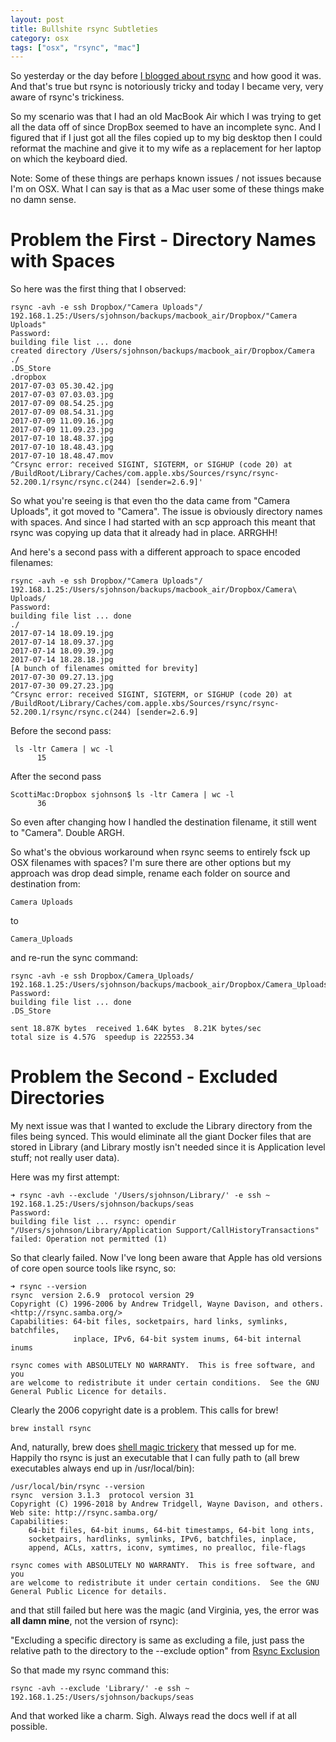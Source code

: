 ```yaml
---
layout: post
title: Bullshite rsync Subtleties
category: osx
tags: ["osx", "rsync", "mac"]
---
```

So yesterday or the day before [I blogged about rsync](https://fuzzyblog.io/blog/osx/2019/07/22/backing-mac-to-mac-via-scp-rsync.html) and how good it was.  And that's true but rsync is notoriously tricky and today I became very, very aware of rsync's trickiness.

So my scenario was that I had an old MacBook Air which I was trying to get all the data off of since DropBox seemed to have an incomplete sync.  And I figured that if I just got all the files copied up to my big desktop then I could reformat the machine and give it to my wife as a replacement for her laptop on which the keyboard died.

Note: Some of these things are perhaps known issues / not issues because I'm on OSX.  What I can say is that as a Mac user some of these things make no damn sense.

# Problem the First - Directory Names with Spaces

So here was the first thing that I observed:

    rsync -avh -e ssh Dropbox/"Camera Uploads"/ 192.168.1.25:/Users/sjohnson/backups/macbook_air/Dropbox/"Camera Uploads"
    Password:
    building file list ... done
    created directory /Users/sjohnson/backups/macbook_air/Dropbox/Camera
    ./
    .DS_Store
    .dropbox
    2017-07-03 05.30.42.jpg
    2017-07-03 07.03.03.jpg
    2017-07-09 08.54.25.jpg
    2017-07-09 08.54.31.jpg
    2017-07-09 11.09.16.jpg
    2017-07-09 11.09.23.jpg
    2017-07-10 18.48.37.jpg
    2017-07-10 18.48.43.jpg
    2017-07-10 18.48.47.mov
    ^Crsync error: received SIGINT, SIGTERM, or SIGHUP (code 20) at /BuildRoot/Library/Caches/com.apple.xbs/Sources/rsync/rsync-52.200.1/rsync/rsync.c(244) [sender=2.6.9]'

So what you're seeing is that even tho the data came from "Camera Uploads", it got moved to "Camera".  The issue is obviously directory names with spaces.  And since I had started with an scp approach this meant that rsync was copying up data that it already had in place.  ARRGHH!

And here's a second pass with a different approach to space encoded filenames:

    rsync -avh -e ssh Dropbox/"Camera Uploads"/ 192.168.1.25:/Users/sjohnson/backups/macbook_air/Dropbox/Camera\ Uploads/
    Password:
    building file list ... done
    ./
    2017-07-14 18.09.19.jpg
    2017-07-14 18.09.37.jpg
    2017-07-14 18.09.39.jpg
    2017-07-14 18.28.18.jpg
    [A bunch of filenames omitted for brevity]
    2017-07-30 09.27.13.jpg
    2017-07-30 09.27.23.jpg
    ^Crsync error: received SIGINT, SIGTERM, or SIGHUP (code 20) at /BuildRoot/Library/Caches/com.apple.xbs/Sources/rsync/rsync-52.200.1/rsync/rsync.c(244) [sender=2.6.9] 

Before the second pass:

     ls -ltr Camera | wc -l
          15

After the second pass

    ScottiMac:Dropbox sjohnson$ ls -ltr Camera | wc -l
          36

So even after changing how I handled the destination filename, it still went to "Camera".  Double ARGH.

So what's the obvious workaround when rsync seems to entirely fsck up OSX filenames with spaces?  I'm sure there are other options but my approach was drop dead simple, rename each folder on source and destination from:

    Camera Uploads

to

    Camera_Uploads

and re-run the sync command:

    rsync -avh -e ssh Dropbox/Camera_Uploads/ 192.168.1.25:/Users/sjohnson/backups/macbook_air/Dropbox/Camera_Uploads/
    Password:
    building file list ... done
    .DS_Store

    sent 18.87K bytes  received 1.64K bytes  8.21K bytes/sec
    total size is 4.57G  speedup is 222553.34

# Problem the Second - Excluded Directories

My next issue was that I wanted to exclude the Library directory from the files being synced.  This would eliminate all the giant Docker files that are stored in Library (and Library mostly isn't needed since it is Application level stuff; not really user data).

Here was my first attempt:

    ➜ rsync -avh --exclude '/Users/sjohnson/Library/' -e ssh ~ 192.168.1.25:/Users/sjohnson/backups/seas
    Password:
    building file list ... rsync: opendir "/Users/sjohnson/Library/Application Support/CallHistoryTransactions" failed: Operation not permitted (1)

So that clearly failed.  Now I've long been aware that Apple has old versions of core open source tools like rsync, so:

    ➜ rsync --version
    rsync  version 2.6.9  protocol version 29
    Copyright (C) 1996-2006 by Andrew Tridgell, Wayne Davison, and others.
    <http://rsync.samba.org/>
    Capabilities: 64-bit files, socketpairs, hard links, symlinks, batchfiles,
                  inplace, IPv6, 64-bit system inums, 64-bit internal inums

    rsync comes with ABSOLUTELY NO WARRANTY.  This is free software, and you
    are welcome to redistribute it under certain conditions.  See the GNU
    General Public Licence for details.

Clearly the 2006 copyright date is a problem.  This calls for brew!

    brew install rsync

And, naturally, brew does [shell magic trickery](https://fuzzyblog.io/blog/ruby/2019/07/10/when-rbenv-well-won-t-rbenv-fixing-shell-extension-madness.html) that messed up for me.  Happily tho rsync is just an executable that I can fully path to (all brew executables always end up in /usr/local/bin):

    /usr/local/bin/rsync --version
    rsync  version 3.1.3  protocol version 31
    Copyright (C) 1996-2018 by Andrew Tridgell, Wayne Davison, and others.
    Web site: http://rsync.samba.org/
    Capabilities:
        64-bit files, 64-bit inums, 64-bit timestamps, 64-bit long ints,
        socketpairs, hardlinks, symlinks, IPv6, batchfiles, inplace,
        append, ACLs, xattrs, iconv, symtimes, no prealloc, file-flags

    rsync comes with ABSOLUTELY NO WARRANTY.  This is free software, and you
    are welcome to redistribute it under certain conditions.  See the GNU
    General Public Licence for details.

and that still failed but here was the magic (and Virginia, yes, the error was **all damn mine**, not the version of rsync):

"Excluding a specific directory is same as excluding a file, just pass the relative path to the directory to the --exclude option" from [Rsync Exclusion](https://linuxize.com/post/how-to-exclude-files-and-directories-with-rsync/)

So that made my rsync command this:

    rsync -avh --exclude 'Library/' -e ssh ~ 192.168.1.25:/Users/sjohnson/backups/seas

And that worked like a charm.  Sigh.  Always read the docs well if at all possible.  